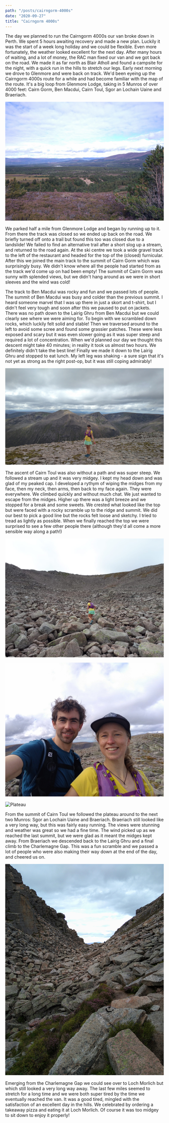 ```yaml
---
path: "/posts/cairngorm-4000s"
date: "2020-09-27"
title: "Cairngorm 4000s"
---
```


The day we planned to run the Cairngorm 4000s our van broke down in Perth. We spent 5 hours awaiting recovery and made a new plan. Luckily it was the start of a week long holiday and we could be flexible. Even more fortunately, the weather looked excellent for the next day. After many hours of waiting, and a lot of money, the RAC man fixed our van and we got back on the road. We made it as far north as Blair Atholl and found a campsite for the night, with a quick run in the hills to stretch our legs. Early next morning we drove to Glenmore and were back on track. We'd been eyeing up the Cairngorm 4000s route for a while and had become familiar with the map of the route. It's a big loop from Glenmore Lodge, taking in 5 Munros of over 4000 feet: Cairn Gorm, Ben Macdui, Cairn Toul, Sgor an Lochain Uaine and Braeriach.
<!-- end -->

![View](../images/cairngorm-4000s/early_view.jpg)

We parked half a mile from Glenmore Lodge and began by running up to it. From there the track was closed so we ended up back on the road. We briefly turned off onto a trail but found this too was closed due to a landslide! We failed to find an alternative trail after a short slog up a stream, and returned to the road again. At the ski centre we took a wide gravel track to the left of the restaurant and headed for the top of the (closed) furnicular. After this we joined the main track to the summit of Cairn Gorm which was surprisingly busy. We didn't know where all the people had started from as the track we'd come up on had been empty! The summit of Cairn Gorm was sunny with splended views, but we didn't hang around as we were in short sleeves and the wind was cold!

The track to Ben Macdui was rocky and fun and we passed lots of people. The summit of Ben Macdui was busy and colder than the previous summit. I heard someone marvel that I was up there in just a skort and t-shirt, but I didn't feel very tough and soon after this we paused to put on jackets. There was no path down to the Lairig Ghru from Ben Macdui but we could clearly see where we were aiming for. To begin with we scrambled down rocks, which luckily felt solid and stable! Then we traversed around to the left to avoid some scree and found some grassier patches. These were less exposed and scary but it was even slower going as it was super steep and required a lot of concentration. When we'd planned our day we thought this descent might take 40 minutes; in reality it took us almost two hours. We definitely didn't take the best line! Finally we made it down to the Lairig Ghru and stopped to eat lunch. My left leg was shaking - a sure sign that it's not yet as strong as the right post-op, but it was still coping admirably!

![Ben Macdui summit](../images/cairngorm-4000s/ben_macdui_summit.jpg)

The ascent of Cairn Toul was also without a path and was super steep. We followed a stream up and it was very midgey. I kept my head down and was glad of my peaked cap. I developed a rythym of wiping the midges from my face, then my neck, then arms, then back to my face again. They were everywhere. We climbed quickly and without much chat. We just wanted to escape from the midges. Higher up there was a light breeze and we stopped for a break and some sweets. We crested what looked like the top but were faced with a rocky scramble up to the ridge and summit. We did our best to pick a good line but the rocks felt loose and sketchy. I tried to tread as lightly as possible. When we finally reached the top we were surprised to see a few other people there (although they'd all come a more sensible way along a path!)

![Hunting for a path](../images/cairngorm-4000s/nae_path.jpg)

![Cairn Toul summit](../images/cairngorm-4000s/cairn_toul_summit.jpg)

![Plateau](../images/cairngorm-4000s/plateau.jpg)

From the summit of Cairn Toul we followed the plateau around to the next two Munros: Sgor an Lochain Uaine and Braeriach. Braeriach still looked like a very long way, but this was fairly easy running. The views were stunning and weather was great so we had a fine time. The wind picked up as we reached the last summit, but we were glad as it meant the midges kept away. From Braeriach we descended back to the Lairig Ghru and a final climb to the Charlemagne Gap. This was a fun scramble and we passed a lot of people who were also making their way down at the end of the day, and cheered us on.

![Charlemagne Gap](../images/cairngorm-4000s/charlemagne_gap.jpg)

Emerging from the Charlemagne Gap we could see over to Loch Morlich but which still looked a very long way away. The last few miles seemed to stretch for a long time and we were both super tired by the time we eventually reached the van. It was a good tired, mingled with the satisfaction of an excellent day in the hills. We celebrated by ordering a takeaway pizza and eating it at Loch Morlich. Of course it was too midgey to sit down to enjoy it properly!

